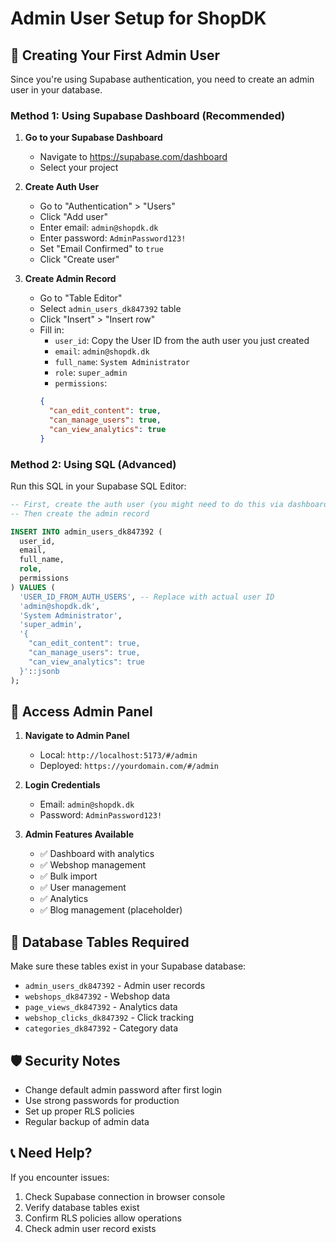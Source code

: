# Admin User Setup for ShopDK

## 🔐 Creating Your First Admin User

Since you're using Supabase authentication, you need to create an admin user in your database.

### Method 1: Using Supabase Dashboard (Recommended)

1. **Go to your Supabase Dashboard**
   - Navigate to https://supabase.com/dashboard
   - Select your project

2. **Create Auth User**
   - Go to "Authentication" > "Users"
   - Click "Add user"
   - Enter email: `admin@shopdk.dk`
   - Enter password: `AdminPassword123!`
   - Set "Email Confirmed" to `true`
   - Click "Create user"

3. **Create Admin Record**
   - Go to "Table Editor"
   - Select `admin_users_dk847392` table
   - Click "Insert" > "Insert row"
   - Fill in:
     - `user_id`: Copy the User ID from the auth user you just created
     - `email`: `admin@shopdk.dk`
     - `full_name`: `System Administrator`
     - `role`: `super_admin`
     - `permissions`: 
     ```json
     {
       "can_edit_content": true,
       "can_manage_users": true,
       "can_view_analytics": true
     }
     ```

### Method 2: Using SQL (Advanced)

Run this SQL in your Supabase SQL Editor:

```sql
-- First, create the auth user (you might need to do this via dashboard)
-- Then create the admin record

INSERT INTO admin_users_dk847392 (
  user_id, 
  email, 
  full_name, 
  role, 
  permissions
) VALUES (
  'USER_ID_FROM_AUTH_USERS', -- Replace with actual user ID
  'admin@shopdk.dk',
  'System Administrator',
  'super_admin',
  '{
    "can_edit_content": true,
    "can_manage_users": true,
    "can_view_analytics": true
  }'::jsonb
);
```

## 🚀 Access Admin Panel

1. **Navigate to Admin Panel**
   - Local: `http://localhost:5173/#/admin`
   - Deployed: `https://yourdomain.com/#/admin`

2. **Login Credentials**
   - Email: `admin@shopdk.dk`
   - Password: `AdminPassword123!`

3. **Admin Features Available**
   - ✅ Dashboard with analytics
   - ✅ Webshop management
   - ✅ Bulk import
   - ✅ User management
   - ✅ Analytics
   - ✅ Blog management (placeholder)

## 🔧 Database Tables Required

Make sure these tables exist in your Supabase database:

- `admin_users_dk847392` - Admin user records
- `webshops_dk847392` - Webshop data
- `page_views_dk847392` - Analytics data
- `webshop_clicks_dk847392` - Click tracking
- `categories_dk847392` - Category data

## 🛡️ Security Notes

- Change default admin password after first login
- Use strong passwords for production
- Set up proper RLS policies
- Regular backup of admin data

## 📞 Need Help?

If you encounter issues:
1. Check Supabase connection in browser console
2. Verify database tables exist
3. Confirm RLS policies allow operations
4. Check admin user record exists